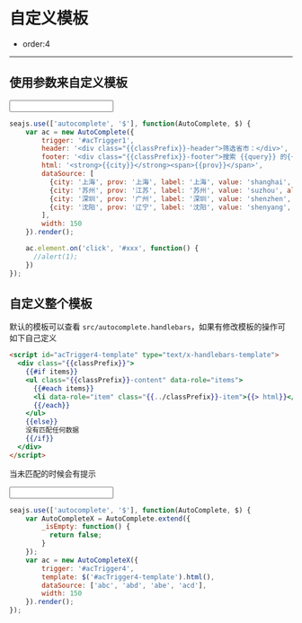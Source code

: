 # 自定义模板

- order:4

----

<script>
seajs.use('select');
</script>

## 使用参数来自定义模板

<input id="acTrigger1" type="text" value="" />

<style>
.ui-select-item a {padding: 7px 10px 7px 0;}
.ui-select-item a span {float: right; color: #ccc;}
.ui-select-header, .ui-select-footer {padding: 3px 10px; font-size: 12px;}
.ui-select-footer {text-align: right;}
</style>

````javascript
seajs.use(['autocomplete', '$'], function(AutoComplete, $) {
    var ac = new AutoComplete({
        trigger: '#acTrigger1',
        header: '<div class="{{classPrefix}}-header">筛选省市：</div>',
        footer: '<div class="{{classPrefix}}-footer">搜索 {{query}} 的{{length}}个结果</div>',
        html: '<strong>{{city}}</strong><span>{{prov}}</span>',
        dataSource: [
          {city: '上海', prov: '上海', label: '上海', value: 'shanghai', alias: ['上海']},
          {city: '苏州', prov: '江苏', label: '苏州', value: 'suzhou', alias: ['苏州']},
          {city: '深圳', prov: '广州', label: '深圳', value: 'shenzhen', alias: ['深圳']},
          {city: '沈阳', prov: '辽宁', label: '沈阳', value: 'shenyang', alias: ['沈阳']}
        ],
        width: 150
    }).render();

    ac.element.on('click', '#xxx', function() {
      //alert(1);
    })
});
````

## 自定义整个模板

默认的模板可以查看 `src/autocomplete.handlebars`，如果有修改模板的操作可如下自己定义

````html
<script id="acTrigger4-template" type="text/x-handlebars-template">
  <div class="{{classPrefix}}">    
    {{#if items}}
    <ul class="{{classPrefix}}-content" data-role="items">
      {{#each items}}
      <li data-role="item" class="{{../classPrefix}}-item">{{> html}}</li>
      {{/each}}
    </ul>
    {{else}}
    没有匹配任何数据
    {{/if}}
  </div>
</script>
````

当未匹配的时候会有提示

<input id="acTrigger4" type="text" value="" />

````javascript
seajs.use(['autocomplete', '$'], function(AutoComplete, $) {
    var AutoCompleteX = AutoComplete.extend({
        _isEmpty: function() {
          return false;
        }
    });
    var ac = new AutoCompleteX({
        trigger: '#acTrigger4',
        template: $('#acTrigger4-template').html(),
        dataSource: ['abc', 'abd', 'abe', 'acd'],
        width: 150
    }).render();
});
````
